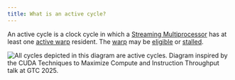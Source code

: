 ```yaml
---
title: What is an active cycle?
---
```


An active cycle is a clock cycle in which a [Streaming Multiprocessor](/gpu-glossary/device-hardware/streaming-multiprocessor) has at least one [active warp](/gpu-glossary/perf/FIXME) resident. The [warp](/gpu-glossary/device-software/warp) may be [eligible](/gpu-glossary/perf/FIXME) or [stalled](/gpu-glossary/perf/FIXME).

![All cycles depicted in this diagram are active cycles. Diagram inspired by the [CUDA Techniques to Maximize Compute and Instruction Throughput](https://www.nvidia.com/en-us/on-demand/session/gtc25-s72685/) talk at GTC 2025.](themed-image://FIXMEcycles(2)%201.png)
